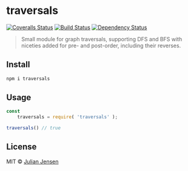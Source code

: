 # traversals

[![Coveralls Status][coveralls-image]][coveralls-url]
[![Build Status][travis-image]][travis-url]
[![Dependency Status][depstat-image]][depstat-url]

> Small module for graph traversals, supporting DFS and BFS with niceties added for pre- and post-order, including their reverses.


## Install

```sh
npm i traversals
```

## Usage

```js
const 
    traversals = require( 'traversals' );

traversals() // true
```

## License

MIT © [Julian Jensen](https://github.com/julianjensen/traversals)


[coveralls-url]: https://coveralls.io/github/julianjensen/traversals?branch=master
[coveralls-image]: https://coveralls.io/repos/github/julianjensen/traversals/badge.svg?branch=master

[travis-url]: https://travis-ci.org/julianjensen/traversals
[travis-image]: http://img.shields.io/travis/julianjensen/traversals.svg

[depstat-url]: https://gemnasium.com/github.com/julianjensen/traversals
[depstat-image]: https://gemnasium.com/badges/github.com/julianjensen/traversals.svg
